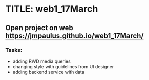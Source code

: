 # TITLE: web1_17March

## Open project on web https://jmpaulus.github.io/web1_17March/

### Tasks: 
- adding RWD media queries
- changing style with guidelines from UI designer
- adding backend service with data

